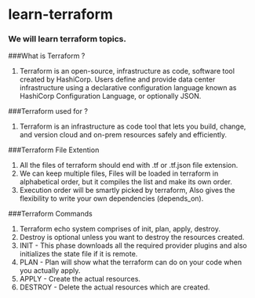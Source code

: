 # learn-terraform

### We will learn terraform topics.


###What is Terraform ?

1.  Terraform is an open-source, infrastructure as code, software tool created by HashiCorp. Users define and provide data center infrastructure using a declarative configuration language known as HashiCorp Configuration Language, or optionally JSON.


###Terraform used for ?

1. Terraform is an infrastructure as code tool that lets you build, change, and version cloud and on-prem resources safely and efficiently.


###Terraform File Extention 

1.  All the files of terraform should end with .tf or .tf.json file extension.
2. We can keep multiple files, Files will be loaded in terraform in alphabetical order, but it compiles the list and make its own order.
3. Execution order will be smartly picked by terraform, Also gives the flexibility to write your own dependencies (depends_on).


###Terraform Commands

1. Terraform echo system comprises of init, plan, apply, destroy.
2. Destroy is optional unless you want to destroy the resources created.
3. INIT - This phase downloads all the required provider plugins and also initializes the state file if it is remote.
4. PLAN - Plan will show what the terraform can do on your code when you actually apply.
5. APPLY - Create the actual resources.
6. DESTROY - Delete the actual resources which are created.